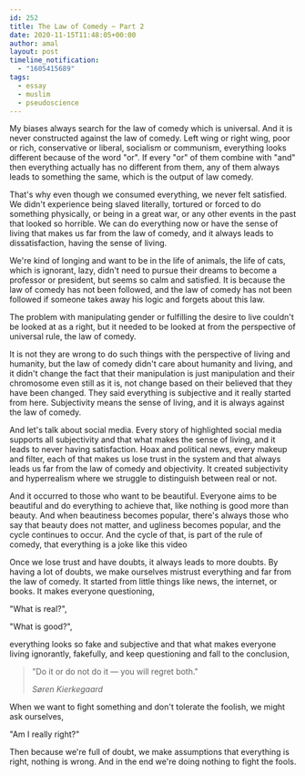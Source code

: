 ```yaml
---
id: 252
title: The Law of Comedy ~ Part 2
date: 2020-11-15T11:48:05+00:00
author: amal
layout: post
timeline_notification:
  - "1605415689"
tags:
  - essay
  - muslim
  - pseudoscience
---
```

My biases always search for the law of comedy which is universal. And it is never constructed against the law of comedy. Left wing or right wing, poor or rich, conservative or liberal, socialism or communism, everything looks different because of the word "or". If every "or" of them combine with "and" then everything actually has no different from them, any of them always leads to something the same, which is the output of law comedy.

That's why even though we consumed everything, we never felt satisfied. We didn't experience being slaved literally, tortured or forced to do something physically, or being in a great war, or any other events in the past that looked so horrible. We can do everything now or have the sense of living that makes us far from the law of comedy, and it always leads to dissatisfaction, having the sense of living.

We're kind of longing and want to be in the life of animals, the life of cats, which is ignorant, lazy, didn't need to pursue their dreams to become a professor or president, but seems so calm and satisfied. It is because the law of comedy has not been followed, and the law of comedy has not been followed if someone takes away his logic and forgets about this law.

The problem with manipulating gender or fulfilling the desire to live couldn't be looked at as a right, but it needed to be looked at from the perspective of universal rule, the law of comedy.

It is not they are wrong to do such things with the perspective of living and humanity, but the law of comedy didn't care about humanity and living, and it didn't change the fact that their manipulation is just manipulation and their chromosome even still as it is, not change based on their believed that they have been changed. They said everything is subjective and it really started from here. Subjectivity means the sense of living, and it is always against the law of comedy.

And let's talk about social media. Every story of highlighted social media supports all subjectivity and that what makes the sense of living, and it leads to never having satisfaction. Hoax and political news, every makeup and filter, each of that makes us lose trust in the system and that always leads us far from the law of comedy and objectivity. It created subjectivity and hyperrealism where we struggle to distinguish between real or not.

And it occurred to those who want to be beautiful. Everyone aims to be beautiful and do everything to achieve that, like nothing is good more than beauty. And when beautiness becomes popular, there's always those who say that beauty does not matter, and ugliness becomes popular, and the cycle continues to occur. And the cycle of that, is part of the rule of comedy, that everything is a joke like this video 

Once we lose trust and have doubts, it always leads to more doubts. By having a lot of doubts, we make ourselves mistrust everything and far from the law of comedy. It started from little things like news, the internet, or books. It makes everyone questioning,

"What is real?",

"What is good?",

everything looks so fake and subjective and that what makes everyone living ignorantly, fakefully, and keep questioning and fall to the conclusion,

<blockquote class="wp-block-quote has-text-align-left">
  <p>
    "Do it or do not do it — you will regret both."
  </p>
  
  <cite>Søren Kierkegaard</cite>
</blockquote>

When we want to fight something and don't tolerate the foolish, we might ask ourselves,

"Am I really right?"

Then because we're full of doubt, we make assumptions that everything is right, nothing is wrong. And in the end we're doing nothing to fight the fools.